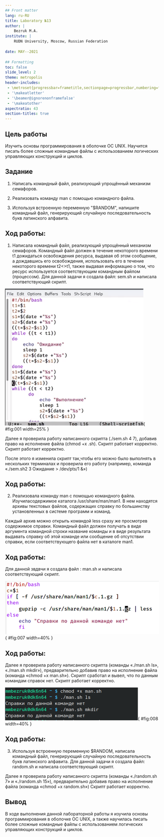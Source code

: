```yaml
---
## Front matter
lang: ru-RU
title: Laboratory №13
author: |
	Bezruk M.A.
institute: |
	RUDN University, Moscow, Russian Federation
	
date: MAY--2021

## Formatting
toc: false
slide_level: 2
theme: metropolis
header-includes: 
 - \metroset{progressbar=frametitle,sectionpage=progressbar,numbering=fraction}
 - '\makeatletter'
 - '\beamer@ignorenonframefalse'
 - '\makeatother'
aspectratio: 43
section-titles: true
---
```


## Цель работы

Изучить основы программирования в оболочке ОС UNIX. Научится писать более сложные командные файлы с использованием логических управляющих конструкций и циклов.

## Задание

1. Написать командный файл, реализующий упрощённый механизм семафоров.

2. Реализовать команду man с помощью командного файла.

3. Используя встроенную переменную "$RANDOM", напишите командный файл, генерирующий случайную последовательность букв латинского алфавита.

## Ход работы:

1. Написала командный  файл,  реализующий  упрощённый  механизм семафоров. Командный файл должен в течение некоторого времени t1 дожидаться освобождения ресурса, выдавая об этом сообщение, а дождавшись  его  освобождения,  использовать  его  в  течение некоторого времени t2<>t1, также выдавая информацию о том, что ресурс   используется   соответствующим   командным   файлом (процессом). Для данной задачи я создала файл: sem.sh и написала соответствующий скрипт.

![Скрипт](image/1.png){ #fig:001 width=25% } 

Далее я проверила работу написанного скрипта (./sem.sh 4 7), добавив право на исполнение файла (chmod +x .sh). Скрипт работает корректно. Скрипт работает корректно.

После этого я изменила скрипт так,чтобы его можно было выполнять в нескольких  терминалах и  проверила  его  работу (например,  команда «./sem.sh2 3 Ожидание > /dev/pts/1 &»)

## Ход работы:

2. Реализовала команду man с помощью командного файла. Изучиласодержимое  каталога  /usr/share/man/man1. В  нем находятся  архивы  текстовых  файлов,  содержащих  справку  по большинству установленных в
системе программ и команд.

 Каждый архив  можно  открыть  командой less сразу  же  просмотрев содержимое  справки.  Командный  файл  должен  получать  в  виде аргумента командной строки название команды и в виде результата выдавать  справку  об  этой  команде  или  сообщение  об  отсутствии справки, если соответствующего файла нет в каталоге man1.
 


## Ход работы:

Для данной звдвчи я создала файл : man.sh  и написала соответствующий скрипт.

![Написание скрипта ](image/6.png){ #fig:007 width=40% } 

## Ход работы:
Далее я проверила работу написанного скрипта (команды «./man.sh ls»,
«./man.sh mkdir»), предварительно добавив право на исполнение файла (команда «chmod +x man.sh»). Cкрипт сработал и вывел, что по данным командам справок нет. Скрипт работает корректно.

![Проверка скрипта](image/7.png){ #fig:008 width=40% } 

## Ход работы:

3. Используя встроенную переменную $RANDOM, написала командный файл, генерирующий случайную последовательность букв латинского алфавита.
Для данной задачи я создала файл: random.sh и написала соответствующий скрипт.

Далее я проверила работу написанного скрипта (команды «./random.sh 7» и «./random.sh 15»), предварительно добавив право на исполнение файла (команда «chmod +x random.sh») 
Скрипт работает корректно.


## Вывод

В ходе выполнения данной лабораторной работы я изучила основы программирования в оболочке ОС UNIX, а также научилась писать более сложные командные файлы с использованием логических управляющих конструкций и циклов.



